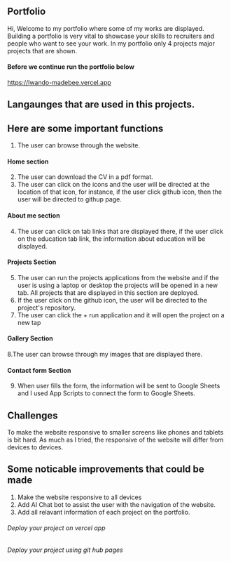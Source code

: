 ## Portfolio
Hi, Welcome to my portfolio where some of my works are displayed. Building a portfolio is very vital to showcase your skills to recruiters and people who want to see your work. In my portfolio only 4 projects major projects that are shown. 

#### Before we continue run the portfolio below

https://lwando-madebee.vercel.app

## Langaunges that are used in this projects. 

## Here are some important functions 
1. The user can browse through the website.

#### Home section 
2. The user can download the CV in a pdf format.
3. The user can click on the icons and the user will be directed at the location of that icon, for instance, if the user click github icon, then the user will be directed to githup page.

#### About me section 
4. The user can click on tab links that are displayed there, if the user click on the education tab link, the information about education will be displayed.
   

#### Projects Section
5. The user can run the projects applications from the website and if the user is using a laptop or desktop the projects will be opened in a new tab. All projects that are displayed in this section are deployed.
6. If the user click on the github icon, the user will be directed to the project's repository. 
7. The user can click the + run application and it will open the project on a new tap

#### Gallery Section 
8.The user can browse through my images that are displayed there.
  
#### Contact form Section 
9. When user fills the form, the information will be sent to Google Sheets and I used App Scripts to connect the form to Google Sheets. 

## Challenges
To make the website responsive to smaller screens like phones and tablets is bit hard. As much as I tried, the responsive of the website will differ from devices to devices.

## Some noticable improvements that could be made
1. Make the website responsive to all devices
2. Add AI Chat bot to assist the user with the navigation of the website.
3. Add all relavant information of each project on the portfolio.

###### Deploy your project on vercel app

###### Deploy your project using git hub pages 
